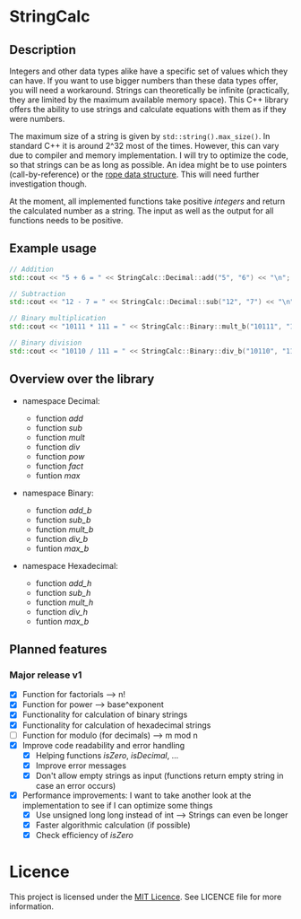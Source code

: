 # StringCalc

## Description

Integers and other data types alike have a specific set of values which they can have. If you want to use bigger numbers than these data types offer, you will need a workaround. Strings can theoretically be infinite (practically, they are limited by the maximum available memory space). This C++ library offers the ability to use strings and calculate equations with them as if they were numbers.

The maximum size of a string is given by `std::string().max_size()`. In standard C++ it is around 2^32 most of the times. However, this can vary due to compiler and memory implementation. I will try to optimize the code, so that strings can be as long as possible. An idea might be to use pointers (call-by-reference) or the [rope data structure](https://en.wikipedia.org/wiki/Rope_(data_structure)). This will need further investigation though.

At the moment, all implemented functions take positive _integers_ and return the calculated number as a string. The input as well as the output for all functions needs to be positive.

## Example usage

```cpp
// Addition
std::cout << "5 + 6 = " << StringCalc::Decimal::add("5", "6") << "\n";

// Subtraction
std::cout << "12 - 7 = " << StringCalc::Decimal::sub("12", "7") << "\n";

// Binary multiplication
std::cout << "10111 * 111 = " << StringCalc::Binary::mult_b("10111", "111") << "\n";

// Binary division
std::cout << "10110 / 111 = " << StringCalc::Binary::div_b("10110", "111") << "\n";
```

## Overview over the library

- namespace Decimal:
    - function _add_
    - function _sub_
    - function _mult_
    - function _div_
    - function _pow_
    - function _fact_
    - funtion _max_

- namespace Binary:
    - function _add\_b_
    - function _sub\_b_
    - function _mult\_b_
    - function _div\_b_
    - funtion _max\_b_

- namespace Hexadecimal:
    - function _add\_h_
    - function _sub\_h_
    - function _mult\_h_
    - function _div\_h_
    - funtion _max\_b_

## Planned features

### Major release v1

- [x] Function for factorials --> n!
- [x] Function for power --> base^exponent
- [x] Functionality for calculation of binary strings
- [x] Functionality for calculation of hexadecimal strings
- [ ] Function for modulo (for decimals) --> m mod n
- [x] Improve code readability and error handling
    - [x] Helping functions _isZero_, _isDecimal_, ...
    - [x] Improve error messages
    - [x] Don't allow empty strings as input (functions return empty string in case an error occurs)
- [x] Performance improvements: I want to take another look at the implementation to see if I can optimize some things
    - [x] Use unsigned long long instead of int --> Strings can even be longer
    - [x] Faster algorithmic calculation (if possible)
    - [x] Check efficiency of _isZero_

# Licence

This project is licensed under the [MIT Licence](https://mit-license.org/). See LICENCE file for more information.
